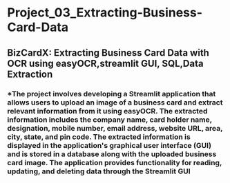 # Project_03_Extracting-Business-Card-Data #
## BizCardX: Extracting Business Card Data with OCR using easyOCR,streamlit GUI, SQL,Data Extraction ##



### *The project involves developing a Streamlit application that allows users to upload an image of a business card and extract relevant information from it using easyOCR. The extracted information includes the company name, card holder name, designation, mobile number, email address, website URL, area, city, state, and pin code. The extracted information is displayed in the application's graphical user interface (GUI) and is stored in a database along with the uploaded business card image. The application provides functionality for reading, updating, and deleting data through the Streamlit GUI ###
